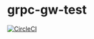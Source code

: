 # grpc-gw-test
[![CircleCI](https://circleci.com/gh/kinddevil/grpc-gw-test.svg?style=svg)](https://circleci.com/gh/kinddevil/grpc-gw-test)
